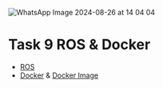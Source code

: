 ![WhatsApp Image 2024-08-26 at 14 04 04](https://github.com/user-attachments/assets/3ac98291-adab-4ebf-9ea9-be7f4643ed76)
# Task 9 ROS & Docker
* [ROS](https://github.com/OMRTAREK/MIA/tree/ROS-%26-Docker/ROS)
* [Docker](https://github.com/OMRTAREK/MIA/tree/ROS-%26-Docker/Docker/python_interactive) & [Docker Image](https://hub.docker.com/r/omareltramsy/python_image)
